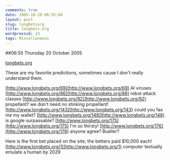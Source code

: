 ```yaml
---
comments: true
date: 2005-10-20 06:55:04
layout: post
slug: longbetsorg
title: longbets.org
wordpressid: 23
tags: Miscellaneous
---
```


##06:55 Thursday 20 October 2005

[longbets.org](http://longbets.org)

These are my favorite predictions, sometimes cause I don't really
understand them.

[http://www.longbets.org/69](http://www.longbets.org/69)   AI viruses
[http://www.longbets.org/86](http://www.longbets.org/86)   robot attack classes
[http://www.longbets.org/92](http://www.longbets.org/92)   propellant?  we don't need no stinking propellant!
[http://www.longbets.org/143](http://www.longbets.org/143)  could you fax me my wallet?
[http://www.longbets.org/148](http://www.longbets.org/148)  is google surpassable?
[http://www.longbets.org/175](http://www.longbets.org/175)  I'm so thirsty!
[http://www.longbets.org/176](http://www.longbets.org/176)  anyone agree?  Bueller?

Here is the first bet placed on the site; the betters paid $10,000 each!
[http://www.longbets.org/1](http://www.longbets.org/1)    computer textually emulate a human by 2029
